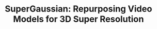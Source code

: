 ---
title: "SuperGaussian: Repurposing Video Models for 3D Super Resolution"
venue: ECCV 2024.
year: 2024
externalurl: https://supergaussian.github.io
authors: 
- Yuan Shen
- Duygu Ceylan
- Paul Guerrero
- Zexiang Xu
- Niloy J. Mitra
- Shenlong Wang
- Anna Frühstück
thumbnail: assets/publications/supergaussian.png
links:
- name: PDF
  type: pdf
  url: 'https://arxiv.org/pdf/2406.00609.pdf'
- name: Code
  type: github
  url: 'https://github.com/adobe-research/SuperGaussian'
- name: Video
  type: youtube 
  url: 'https://www.youtube.com/watch?v=K8hTOjBdwRM'
- name: arXiv
  type: arxiv 
  url: 'https://arxiv.org/abs/2406.00609'
citation: 
  linkname: superGaussian
  text: >
    @inproceedings{Shen2024SuperGaussian,
      &nbsp;&nbsp;title = {{SuperGaussian}: Repurposing Video Models for 3D Super Resolution},
      &nbsp;&nbsp;uthor = {Shen, Yuan and Ceylan, Duygu and Guerrero, Paul and Xu, Zexiang and Mitra, {Niloy J.} and Wang, Shenlong and Fr{\"u}hst{\"u}ck, Anna},
      &nbsp;&nbsp;booktitle = {European Conference on Computer Vision (ECCV)},
      &nbsp;&nbsp;year = {2024},
    }
---